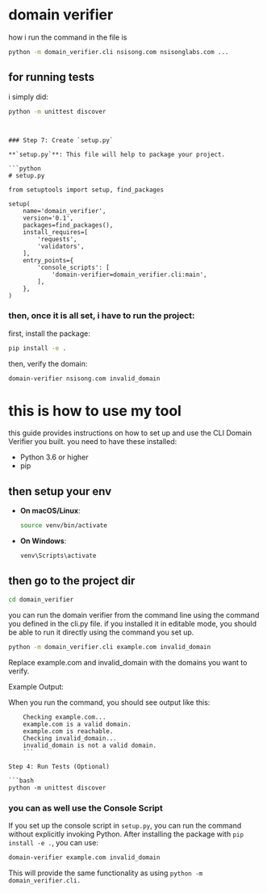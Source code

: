 # domain verifier


how i run the command in the file is 
```bash
python -m domain_verifier.cli nsisong.com nsisonglabs.com ...
```


## for running tests

i simply did:

```bash
python -m unittest discover
```

```arduino


### Step 7: Create `setup.py`

**`setup.py`**: This file will help to package your project.

```python
# setup.py

from setuptools import setup, find_packages

setup(
    name='domain_verifier',
    version='0.1',
    packages=find_packages(),
    install_requires=[
        'requests',
        'validators',
    ],
    entry_points={
        'console_scripts': [
            'domain-verifier=domain_verifier.cli:main',
        ],
    },
)
```


### then, once it is all set, i have to run the project:

first, install the package:
```bash
pip install -e .
```

then, verify the domain:
```bash
domain-verifier nsisong.com invalid_domain
```


# this is how to use my tool

this guide provides instructions on how to set up and use the CLI Domain Verifier you built. you need to have these installed:
- Python 3.6 or higher
- pip

## then setup your env
   - **On macOS/Linux**:
     ```bash
     source venv/bin/activate
     ```

   - **On Windows**:
     ```bash
     venv\Scripts\activate
     ```

## then go to the project dir

```bash
cd domain_verifier
```


you can run the domain verifier from the command line using the command you defined in the cli.py file. if you installed it in editable mode, you should be able to run it directly using the command you set up.

```bash
python -m domain_verifier.cli example.com invalid_domain
```

Replace example.com and invalid_domain with the domains you want to verify.

Example Output:

When you run the command, you should see output like this:

```plaintext
    Checking example.com...
    example.com is a valid domain.
    example.com is reachable.
    Checking invalid_domain...
    invalid_domain is not a valid domain.
    ```

Step 4: Run Tests (Optional)

```bash
python -m unittest discover
```

### you can as well use the Console Script

If you set up the console script in `setup.py`, you can run the command without explicitly invoking Python. After installing the package with `pip install -e .`, you can use:

```bash
domain-verifier example.com invalid_domain
```

This will provide the same functionality as using `python -m domain_verifier.cli.`